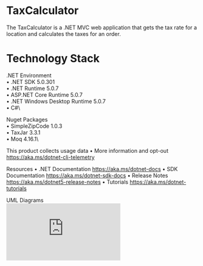# TaxCalculator
The TaxCalculator is a .NET MVC web application that gets the tax rate for a location and calculates the taxes for an order.

# Technology Stack
.NET Environment\
    • .NET SDK 5.0.301\
    • .NET Runtime 5.0.7\
    • ASP.NET Core Runtime 5.0.7\
    • .NET Windows Desktop Runtime 5.0.7\
    • C#\

Nuget Packages\
    • SimpleZipCode 1.0.3\
    • TaxJar 3.3.1\
    • Moq 4.16.1\

This product collects usage data
    • More information and opt-out https://aka.ms/dotnet-cli-telemetry

Resources
    • .NET Documentation https://aka.ms/dotnet-docs
    • SDK Documentation https://aka.ms/dotnet-sdk-docs
    • Release Notes https://aka.ms/dotnet5-release-notes
    • Tutorials https://aka.ms/dotnet-tutorials

UML Diagrams\
![alt text](https://github.com/jshoffner29/TaxCalculator/blob/master/TaxCalculator.Service/Tax%20Service%20UML.pdf?raw=true)
